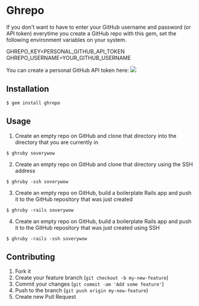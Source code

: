 # Ghrepo

If you don't want to have to enter your GitHub username and password (or API token) everytime you create a GitHub repo with this gem, set the following environment variables on your system.

GHREPO_KEY=PERSONAL_GITHUB_API_TOKEN
GHREPO_USERNAME=YOUR_GITHUB_USERNAME

You can create a personal GitHub API token here:
<img src="http://monosnap.com/image/5k6tgEW16fB9cajNn43q6s3Q8gJnZM">

## Installation

    $ gem install ghrepo

## Usage

1. Create an empty repo on GitHub and clone that directory into the directory that you are currently in

```
$ ghruby soverywow
```

2. Create an empty repo on GitHub and clone that directory using the SSH address

```
$ ghruby -ssh soverywow
```

3. Create an empty repo on GitHub, build a boilerplate Rails app and push it to the GitHub repository that was just created

```
$ ghruby -rails soverywow
```

4. Create an empty repo on GitHub, build a boilerplate Rails app and push it to the GitHub repository that was just created using SSH

```
$ ghruby -rails -ssh soverywow
```

## Contributing

1. Fork it
2. Create your feature branch (`git checkout -b my-new-feature`)
3. Commit your changes (`git commit -am 'Add some feature'`)
4. Push to the branch (`git push origin my-new-feature`)
5. Create new Pull Request
